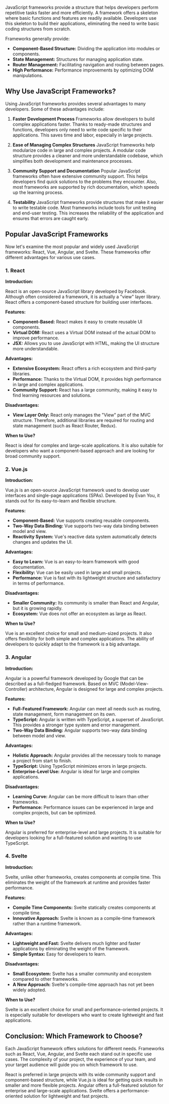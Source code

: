 JavaScript frameworks provide a structure that helps developers perform repetitive tasks faster and more efficiently. A framework offers a skeleton where basic functions and features are readily available. Developers use this skeleton to build their applications, eliminating the need to write basic coding structures from scratch.

Frameworks generally provide:

* **Component-Based Structure:** Dividing the application into modules or components.
* **State Management:** Structures for managing application state.
* **Router Management:** Facilitating navigation and routing between pages.
* **High Performance:** Performance improvements by optimizing DOM manipulations.

## Why Use JavaScript Frameworks?

Using JavaScript frameworks provides several advantages to many developers. Some of these advantages include:

1. **Faster Development Process**
   Frameworks allow developers to build complex applications faster. Thanks to ready-made structures and functions, developers only need to write code specific to their applications. This saves time and labor, especially in large projects.

2. **Ease of Managing Complex Structures**
   JavaScript frameworks help modularize code in large and complex projects. A modular code structure provides a cleaner and more understandable codebase, which simplifies both development and maintenance processes.

3. **Community Support and Documentation**
   Popular JavaScript frameworks often have extensive community support. This helps developers find quick solutions to the problems they encounter. Also, most frameworks are supported by rich documentation, which speeds up the learning process.

4. **Testability**
   JavaScript frameworks provide structures that make it easier to write testable code. Most frameworks include tools for unit testing and end-user testing. This increases the reliability of the application and ensures that errors are caught early.

## Popular JavaScript Frameworks

Now let's examine the most popular and widely used JavaScript frameworks: React, Vue, Angular, and Svelte. These frameworks offer different advantages for various use cases.

### 1. React

**Introduction:**

React is an open-source JavaScript library developed by Facebook. Although often considered a framework, it is actually a "view" layer library. React offers a component-based structure for building user interfaces.

**Features:**

* **Component-Based:** React makes it easy to create reusable UI components.
* **Virtual DOM:** React uses a Virtual DOM instead of the actual DOM to improve performance.
* **JSX:** Allows you to use JavaScript with HTML, making the UI structure more understandable.

**Advantages:**

* **Extensive Ecosystem:** React offers a rich ecosystem and third-party libraries.
* **Performance:** Thanks to the Virtual DOM, it provides high performance in large and complex applications.
* **Community Support:** React has a large community, making it easy to find learning resources and solutions.

**Disadvantages:**

* **View Layer Only:** React only manages the "View" part of the MVC structure. Therefore, additional libraries are required for routing and state management (such as React Router, Redux).

**When to Use?**

React is ideal for complex and large-scale applications. It is also suitable for developers who want a component-based approach and are looking for broad community support.


### 2. Vue.js

**Introduction:**

Vue.js is an open-source JavaScript framework used to develop user interfaces and single-page applications (SPAs). Developed by Evan You, it stands out for its easy-to-learn and flexible structure.

**Features:**

* **Component-Based:** Vue supports creating reusable components.
* **Two-Way Data Binding:** Vue supports two-way data binding between model and view.
* **Reactivity System:** Vue's reactive data system automatically detects changes and updates the UI.

**Advantages:**

* **Easy to Learn:** Vue is an easy-to-learn framework with good documentation.
* **Flexibility:** Vue can be easily used in large and small projects.
* **Performance:** Vue is fast with its lightweight structure and satisfactory in terms of performance.

**Disadvantages:**

* **Smaller Community:** Its community is smaller than React and Angular, but it is growing rapidly.
* **Ecosystem:** Vue does not offer an ecosystem as large as React.

**When to Use?**

Vue is an excellent choice for small and medium-sized projects. It also offers flexibility for both simple and complex applications. The ability of developers to quickly adapt to the framework is a big advantage.


### 3. Angular

**Introduction:**

Angular is a powerful framework developed by Google that can be described as a full-fledged framework. Based on MVC (Model-View-Controller) architecture, Angular is designed for large and complex projects.

**Features:**

* **Full-Featured Framework:** Angular can meet all needs such as routing, state management, form management on its own.
* **TypeScript:** Angular is written with TypeScript, a superset of JavaScript. This provides a stronger type system and error management.
* **Two-Way Data Binding:** Angular supports two-way data binding between model and view.

**Advantages:**

* **Holistic Approach:** Angular provides all the necessary tools to manage a project from start to finish.
* **TypeScript:** Using TypeScript minimizes errors in large projects.
* **Enterprise-Level Use:** Angular is ideal for large and complex applications.

**Disadvantages:**

* **Learning Curve:** Angular can be more difficult to learn than other frameworks.
* **Performance:** Performance issues can be experienced in large and complex projects, but can be optimized.

**When to Use?**

Angular is preferred for enterprise-level and large projects. It is suitable for developers looking for a full-featured solution and wanting to use TypeScript.


### 4. Svelte

**Introduction:**

Svelte, unlike other frameworks, creates components at compile time. This eliminates the weight of the framework at runtime and provides faster performance.

**Features:**

* **Compile Time Components:** Svelte statically creates components at compile time.
* **Innovative Approach:** Svelte is known as a compile-time framework rather than a runtime framework.

**Advantages:**

* **Lightweight and Fast:** Svelte delivers much lighter and faster applications by eliminating the weight of the framework.
* **Simple Syntax:** Easy for developers to learn.

**Disadvantages:**

* **Small Ecosystem:** Svelte has a smaller community and ecosystem compared to other frameworks.
* **A New Approach:** Svelte's compile-time approach has not yet been widely adopted.

**When to Use?**

Svelte is an excellent choice for small and performance-oriented projects. It is especially suitable for developers who want to create lightweight and fast applications.


## Conclusion: Which Framework to Choose?

Each JavaScript framework offers solutions for different needs. Frameworks such as React, Vue, Angular, and Svelte each stand out in specific use cases. The complexity of your project, the experience of your team, and your target audience will guide you on which framework to use.

React is preferred in large projects with its wide community support and component-based structure, while Vue.js is ideal for getting quick results in smaller and more flexible projects. Angular offers a full-featured solution for enterprise and large-scale applications. Svelte offers a performance-oriented solution for lightweight and fast projects.